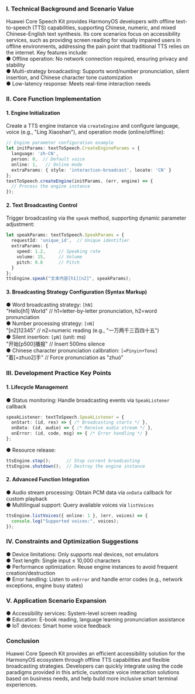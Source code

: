 ### I. Technical Background and Scenario Value
Huawei Core Speech Kit provides HarmonyOS developers with offline text-to-speech (TTS) capabilities, supporting Chinese, numeric, and mixed Chinese-English text synthesis. Its core scenarios focus on accessibility services, such as providing screen reading for visually impaired users in offline environments, addressing the pain point that traditional TTS relies on the internet. Key features include:  
● Offline operation: No network connection required, ensuring privacy and stability  
● Multi-strategy broadcasting: Supports word/number pronunciation, silent insertion, and Chinese character tone customization  
● Low-latency response: Meets real-time interaction needs  



### II. Core Function Implementation
#### 1. Engine Initialization
Create a TTS engine instance via `createEngine` and configure language, voice (e.g., "Ling Xiaoshan"), and operation mode (online/offline):  

```typescript
// Engine parameter configuration example  
let initParams: textToSpeech.CreateEngineParams = {  
  language: 'zh-CN',  
  person: 0,  // Default voice  
  online: 1,   // Online mode  
  extraParams: { style: 'interaction-broadcast', locate: 'CN' }  
};  
textToSpeech.createEngine(initParams, (err, engine) => {  
  // Process the engine instance  
});  
```

#### 2. Text Broadcasting Control
Trigger broadcasting via the `speak` method, supporting dynamic parameter adjustment:  

```typescript
let speakParams: textToSpeech.SpeakParams = {  
  requestId: 'unique_id',  // Unique identifier  
  extraParams: {  
    speed: 1.2,     // Speaking rate  
    volume: 15,     // Volume  
    pitch: 0.8      // Pitch  
  }  
};  
ttsEngine.speak("文本内容[h1][n2]", speakParams);  
```

#### 3. Broadcasting Strategy Configuration (Syntax Markup)
● Word broadcasting strategy: `[hN]`  
"Hello[h1] World"  // h1=letter-by-letter pronunciation, h2=word pronunciation  
● Number processing strategy: `[nN]`  
"[n2]12345"  // n2=numeric reading (e.g., "一万两千三百四十五")  
● Silent insertion: `[pN]` (unit: ms)  
"开始[p500]播报"  // Insert 500ms silence  
● Chinese character pronunciation calibration: `[=Pinyin+Tone]`  
"着[=zhuo2]手"  // Force pronunciation as "zhuó"  



### III. Development Practice Key Points
#### 1. Lifecycle Management
● Status monitoring: Handle broadcasting events via `SpeakListener` callback  

```typescript
speakListener: textToSpeech.SpeakListener = {  
  onStart: (id, res) => { /* Broadcasting starts */ },  
  onData: (id, audio) => { /* Receive audio stream */ },  
  onError: (id, code, msg) => { /* Error handling */ }  
};  
```

● Resource release:  

```typescript
ttsEngine.stop();      // Stop current broadcasting  
ttsEngine.shutdown();  // Destroy the engine instance  
```

#### 2. Advanced Function Integration
● Audio stream processing: Obtain PCM data via `onData` callback for custom playback  
● Multilingual support: Query available voices via `listVoices`  

```typescript
ttsEngine.listVoices({ online: 1 }, (err, voices) => {  
  console.log("Supported voices:", voices);  
});  
```



### IV. Constraints and Optimization Suggestions
● Device limitations: Only supports real devices, not emulators  
● Text length: Single input ≤ 10,000 characters  
● Performance optimization: Reuse engine instances to avoid frequent creation/destruction  
● Error handling: Listen to `onError` and handle error codes (e.g., network exceptions, engine busy states)  



### V. Application Scenario Expansion
● Accessibility services: System-level screen reading  
● Education: E-book reading, language learning pronunciation assistance  
● IoT devices: Smart home voice feedback  



### Conclusion
Huawei Core Speech Kit provides an efficient accessibility solution for the HarmonyOS ecosystem through offline TTS capabilities and flexible broadcasting strategies. Developers can quickly integrate using the code paradigms provided in this article, customize voice interaction solutions based on business needs, and help build more inclusive smart terminal experiences.

